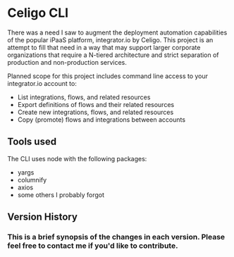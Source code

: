 # Celigo CLI 

There was a need I saw to augment the deployment automation capabilities of the popular iPaaS platform, integrator.io by Celigo.  This project is an attempt to fill that need in a way that may support larger corporate organizations that require a N-tiered architecture and strict separation of production and non-production services.

Planned scope for this project includes command line access to your integrator.io account to:
- List integrations, flows, and related resources
- Export definitions of flows and their related resources
- Create new integrations, flows, and related resources
- Copy (promote) flows and integrations between accounts

## Tools used

The CLI uses node with the following packages:
- yargs
- columnify
- axios
- some others I probably forgot

## Version History
### This is a brief synopsis of the changes in each version.  Please feel free to contact me if you'd like to contribute.




